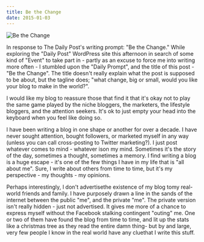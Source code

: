 ```yaml
---
title: Be the Change
date: 2015-01-03
---
```


![Be the Change](https://source.unsplash.com/cckf4TsHAuw/1600x900)

In response to The Daily Post's writing prompt: "Be the Change." While exploring the "Daily Post" WordPress site this afternoon in search of some kind of "Event" to take part in - partly as an excuse to force me into writing more often - I stumbled upon the "Daily Prompt", and the title of this post - "Be the Change". The title doesn't really explain what the post is supposed to be about, but the tagline does; "what change, big or small, would you like your blog to make in the world?".

I would like my blog to reassure those that find it that it's okay not to play the same game played by the niche bloggers, the marketers, the lifestyle bloggers, and the attention seekers. It's ok to just empty your head into the keyboard when you feel like doing so.

I have been writing a blog in one shape or another for over a decade. I have never sought attention, bought followers, or marketed myself in any way (unless you can call cross-posting to Twitter marketing?). I just post whatever comes to mind - whatever ison my mind. Sometimes it's the story of the day, sometimes a thought, sometimes a memory. I find writing a blog is a huge escape - it's one of the few things I have in my life that is "all about me". Sure, I write about others from time to time, but it's my perspective - my thoughts - my opinions.

Perhaps interestingly, I don't advertisethe existence of my blog tomy real-world friends and family. I have purposely drawn a line in the sands of the internet between the public "me", and the private "me". The private version isn't really hidden - just not advertised. It gives me more of a chance to express myself without the Facebook stalking contingent "outing" me. One or two of them have found the blog from time to time, and lit up the stats like a christmas tree as they read the entire damn thing- but by and large, very few people I know in the real world have any cluethat I write this stuff.